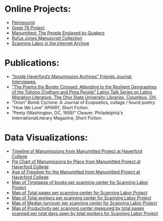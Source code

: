 # Online Projects:
- [Pennsound](https://writing.upenn.edu/pennsound/)
- [Great 78 Project](https://archive.org/details/georgeblood)
- [Manumitted: The People Enslaved by Quakers](https://manumissions.haverford.edu/)
- [Rufus Jones Manuscript Collection](https://archives.tricolib.brynmawr.edu/resources/hcmc-1130)
- [Scanning Labor in the Internet Archive](https://scanninglabor.github.io/IAScanningLabor/)

# Publications: 
- [“Inside Haverford’s Manumission Archives” Friends Journal, Interviewee.](https://www.friendsjournal.org/inside-haverfords-manumission-archives/)
- ["The Poems the Border Crossed: Attending to the Resilient Geographies of the Tohono O’odham and Pima People" Latinx Talk Series on Latinx Migration Literature. The Ohio State University Libraries, Columbus, OH.](https://latinxtalk.org/2020/03/23/the-poems-the-border-crossed-attending-to-the-resilient-geographies-of-the-tohono-oodham-and-pima-people/)
- “Orion” Bomb Cyclone: A Journal of Ecopoetics, collage / found poetry.
- “How We Love” APIARY, Short Fiction.
- “Peety (Washington, DC, 1959)” Cleaver: Philadelphia's InternationalLiterary  Magazine, Short Fiction.

# Data Visualizations:
- [Timeline of Manumissions from Manumitted Project at Haverford College](https://time.graphics/line/509526)
- [Pie Chart of Manumissions by Place from Manumitted Project at Haverford College](https://chart-studio.plotly.com/~dsattenlopez/1/)
- [Age of Freedom for the Manumitted from Manumitted Project at Haverford College](https://chart-studio.plotly.com/~dsattenlopez/3/)
- [Map of Timelapse of books per scanning center for Scanning Labor Project](https://scanninglabor.github.io/IAScanningLabor/scans_per_center_per_month_v2.html)
- [Map of Total pages per scanning center for Scanning Labor Project](https://scanninglabor.github.io/IAScanningLabor/total_pages_v2.html)
- [Map of Total workers per scanning center for Scanning Labor Project](https://scanninglabor.github.io/IAScanningLabor/total_workers_v2.html)
- [Map of Median turnover per scanning center for Scanning Labor Project](https://scanninglabor.github.io/IAScanningLabor/median_turnover_rate_v2.html)
- [Map of Productivity per scanning center measured by total pages scanned per total days open by total workers for Scanning Labor Project](https://scanninglabor.github.io/IAScanningLabor/productivity_per_center_v2.html)
